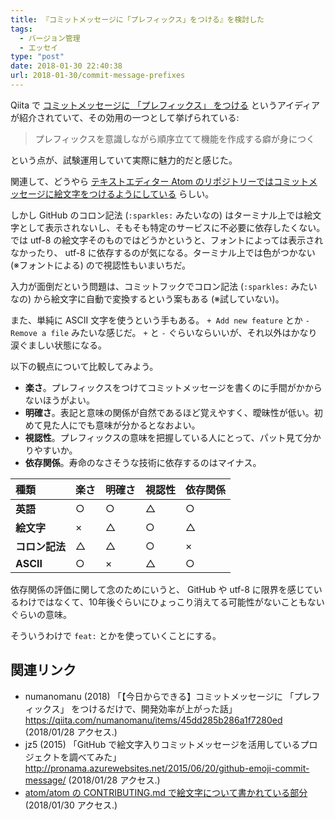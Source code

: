 ```yaml
---
title: 『コミットメッセージに「プレフィックス」をつける』を検討した
tags:
  - バージョン管理
  - エッセイ
type: "post"
date: 2018-01-30 22:40:38
url: 2018-01-30/commit-message-prefixes
---
```


<!--more-->

Qiita で [コミットメッセージに 「プレフィックス」 をつける](https://qiita.com/numanomanu/items/45dd285b286a1f7280ed) というアイディアが紹介されていて、その効用の一つとして挙げられている:

> プレフィックスを意識しながら順序立てて機能を作成する癖が身につく

という点が、試験運用していて実際に魅力的だと感じた。

関連して、どうやら [テキストエディター Atom のリポジトリーではコミットメッセージに絵文字をつけるようにしている](http://pronama.azurewebsites.net/2015/06/20/github-emoji-commit-message/) らしい。

しかし GitHub のコロン記法 (``:sparkles:`` みたいなの) はターミナル上では絵文字として表示されないし、そもそも特定のサービスに不必要に依存したくない。では utf-8 の絵文字そのものではどうかというと、フォントによっては表示されなかったり、 utf-8 に依存するのが気になる。ターミナル上では色がつかない (※フォントによる) ので視認性もいまいちだ。

入力が面倒だという問題は、コミットフックでコロン記法 (``:sparkles:`` みたいなの) から絵文字に自動で変換するという案もある (※試していない)。

また、単純に ASCII 文字を使うという手もある。 ``+ Add new feature`` とか ``- Remove a file`` みたいな感じだ。 `+` と `-` ぐらいならいいが、それ以外はかなり涙ぐましい状態になる。

以下の観点について比較してみよう。

- **楽さ**。プレフィックスをつけてコミットメッセージを書くのに手間がかからないほうがよい。
- **明確さ**。表記と意味の関係が自然であるほど覚えやすく、曖昧性が低い。初めて見た人にでも意味が分かるとなおよい。
- **視認性**。プレフィックスの意味を把握している人にとって、パット見て分かりやすいか。
- **依存関係**。寿命のなさそうな技術に依存するのはマイナス。

|      種類      | 楽さ | 明確さ | 視認性 | 依存関係 |
| :------------- | :--- | :----- | :----- | :------- |
| **英語**       | ○    | ○      | △      | ○        |
| **絵文字**     | ×    | △      | ○      | △        |
| **コロン記法** | △    | △      | ○      | ×        |
| **ASCII**      | ○    | ×      | △      | ○        |

依存関係の評価に関して念のためにいうと、 GitHub や utf-8 に限界を感じているわけではなくて、10年後ぐらいにひょっこり消えてる可能性がないこともないぐらいの意味。

そういうわけで ``feat:`` とかを使っていくことにする。

## 関連リンク

- numanomanu (2018) 「【今日からできる】コミットメッセージに 「プレフィックス」 をつけるだけで、開発効率が上がった話」 <https://qiita.com/numanomanu/items/45dd285b286a1f7280ed> (2018/01/28 アクセス.)
- jz5 (2015) 「GitHub で絵文字入りコミットメッセージを活用しているプロジェクトを調べてみた」 <http://pronama.azurewebsites.net/2015/06/20/github-emoji-commit-message/> (2018/01/28 アクセス.)
- [atom/atom の CONTRIBUTING.md で絵文字について書かれている部分](https://github.com/atom/atom/blob/ca71d581036ed093dd2df964fcc9bec0b5f7ff0d/CONTRIBUTING.md#git-commit-messages) (2018/01/30 アクセス.)
